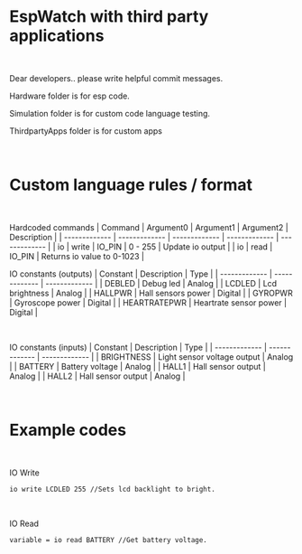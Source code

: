 # EspWatch with third party applications

<br />

Dear developers.. please write helpful commit messages.

Hardware folder is for esp code.

Simulation folder is for custom code language testing.

ThirdpartyApps folder is for custom apps

<br />

# Custom language rules / format

<br />

Hardcoded commands
| Command  | Argument0  | Argument1  | Argument2  | Description  |
| ------------- | ------------- | ------------- | ------------- | ------------- |
| io  | write | IO_PIN | 0 - 255 | Update io output |
| io  | read | IO_PIN | Returns io value to 0-1023 |
<br />

IO constants (outputs)
| Constant  | Description  | Type  |
| ------------- | ------------- | ------------- |
| DEBLED  | Debug led | Analog |
| LCDLED  | Lcd brightness | Analog |
| HALLPWR  | Hall sensors power | Digital |
| GYROPWR  | Gyroscope power | Digital |
| HEARTRATEPWR  | Heartrate sensor power | Digital |

<br />

IO constants (inputs)
| Constant  | Description  | Type  |
| ------------- | ------------- | ------------- |
| BRIGHTNESS | Light sensor voltage output  | Analog |
| BATTERY | Battery voltage  | Analog |
| HALL1 | Hall sensor output  | Analog |
| HALL2 | Hall sensor output  | Analog |

<br />

# Example codes

<br />

IO Write
```
io write LCDLED 255 //Sets lcd backlight to bright.
```
<br />

IO Read
```
variable = io read BATTERY //Get battery voltage. 
```